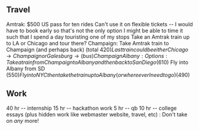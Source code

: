 ## Travel
Amtrak:
	$500 US pass for ten rides
		Can't use it on flexible tickets -- I would have to book early so that's not the only option
	I might be able to time it such that I spend a day touristing one of my stops
		Take an Amtrak train up to LA or Chicago and tour there?
Champaign:
	Take Amtrak train to Champaign (and perhaps back) (total $420)
		Last train could be either Chicago → Champaign or Galesburg → (bus) Champaign
Albany:
	Options:
		Take a train from Champaign to Albany and then back to San Diego ($610)
		Fly into Albany from SD ($550)
		Fly into NYC then take the train up to Albany (or whereever I need to go) ($490)
## Work
40 hr -- internship
15 hr -- hackathon work
5 hr -- qb
10 hr -- college essays
(plus hidden work like webmaster website, travel, etc)
: Don't take on *any* more!